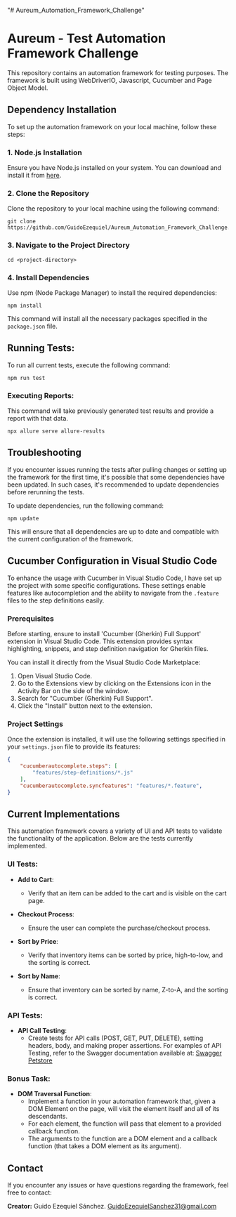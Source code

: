 "# Aureum_Automation_Framework_Challenge" 

# Aureum - Test Automation Framework Challenge 

This repository contains an automation framework for testing purposes. 
The framework is built using WebDriverIO, Javascript, Cucumber and Page Object Model. 


## Dependency Installation

To set up the automation framework on your local machine, follow these steps:

### 1. Node.js Installation

Ensure you have Node.js installed on your system. You can download and install it from [here](https://nodejs.org/).

### 2. Clone the Repository

Clone the repository to your local machine using the following command:

```console
git clone https://github.com/GuidoEzequiel/Aureum_Automation_Framework_Challenge.git
```

### 3. Navigate to the Project Directory
```console
cd <project-directory>
```

### 4. Install Dependencies

Use npm (Node Package Manager) to install the required dependencies:

```console
npm install
```

This command will install all the necessary packages specified in the `package.json` file.


## Running Tests:

To run all current tests, execute the following command:

```console
npm run test
```

### Executing Reports:

This command will take previously generated test results and provide a report with that data.
```console
npx allure serve allure-results
```

## Troubleshooting

If you encounter issues running the tests after pulling changes or setting up the framework for the first time, it's possible that some dependencies have been updated. In such cases, it's recommended to update dependencies before rerunning the tests.

To update dependencies, run the following command:

```console
npm update
```

This will ensure that all dependencies are up to date and compatible with the current configuration of the framework.

## Cucumber Configuration in Visual Studio Code

To enhance the usage with Cucumber in Visual Studio Code, I have set up the project with some specific configurations. These settings enable features like autocompletion and the ability to navigate from the `.feature` files to the step definitions easily.

### Prerequisites

Before starting, ensure to install 'Cucumber (Gherkin) Full Support' extension in Visual Studio Code. 
This extension provides syntax highlighting, snippets, and step definition navigation for Gherkin files.

You can install it directly from the Visual Studio Code Marketplace:

1. Open Visual Studio Code.
2. Go to the Extensions view by clicking on the Extensions icon in the Activity Bar on the side of the window.
3. Search for "Cucumber (Gherkin) Full Support".
4. Click the "Install" button next to the extension.

### Project Settings

Once the extension is installed, it will use the following settings specified in your `settings.json` file to provide its features:

```json
{
    "cucumberautocomplete.steps": [
        "features/step-definitions/*.js"
    ],
    "cucumberautocomplete.syncfeatures": "features/*.feature",
}
```

## Current Implementations

This automation framework covers a variety of UI and API tests to validate the functionality of the application. Below are the tests currently implemented.

### UI Tests:

- **Add to Cart**:
  - Verify that an item can be added to the cart and is visible on the cart page.

- **Checkout Process**:
  - Ensure the user can complete the purchase/checkout process.

- **Sort by Price**:
  - Verify that inventory items can be sorted by price, high-to-low, and the sorting is correct.

- **Sort by Name**:
  - Ensure that inventory can be sorted by name, Z-to-A, and the sorting is correct.

### API Tests:

- **API Call Testing**:
  - Create tests for API calls (POST, GET, PUT, DELETE), setting headers, body, and making proper assertions. For examples of API Testing, refer to the Swagger documentation available at: [Swagger Petstore](https://petstore.swagger.io/)

### Bonus Task:

- **DOM Traversal Function**:
  - Implement a function in your automation framework that, given a DOM Element on the page, will visit the element itself and all of its descendants.
  - For each element, the function will pass that element to a provided callback function.
  - The arguments to the function are a DOM element and a callback function (that takes a DOM element as its argument).

## Contact

If you encounter any issues or have questions regarding the framework, feel free to contact:

**Creator:**
Guido Ezequiel Sánchez.
GuidoEzequielSanchez31@gmail.com